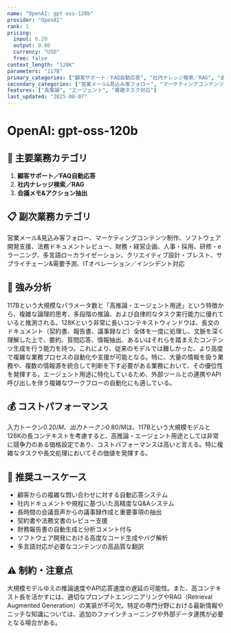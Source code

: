 ```yaml
---
name: "OpenAI: gpt-oss-120b"
provider: "OpenAI"
rank: 1
pricing:
  input: 0.20
  output: 0.80
  currency: "USD"
  free: false
context_length: "128K"
parameters: "117B"
primary_categories: ["顧客サポート／FAQ自動応答", "社内ナレッジ検索／RAG", "会議メモ&アクション抽出"]
secondary_categories: ["営業メール&見込み客フォロー", "マーケティングコンテンツ制作", "ソフトウェア開発支援", "法務ドキュメントレビュー", "財務・経営企画", "人事・採用", "研修・eラーニング", "多言語ローカライゼーション", "クリエイティブ設計・ブレスト", "サプライチェーン&需要予測", "ITオペレーション／インシデント対応"]
features: ["高推論", "エージェント", "複雑タスク対応"]
last_updated: "2025-08-07"
---
```


# OpenAI: gpt-oss-120b

## 🎯 主要業務カテゴリ
1. **顧客サポート／FAQ自動応答**
2. **社内ナレッジ検索／RAG**  
3. **会議メモ&アクション抽出**

## 📋 副次業務カテゴリ
営業メール&見込み客フォロー、マーケティングコンテンツ制作、ソフトウェア開発支援、法務ドキュメントレビュー、財務・経営企画、人事・採用、研修・eラーニング、多言語ローカライゼーション、クリエイティブ設計・ブレスト、サプライチェーン&需要予測、ITオペレーション／インシデント対応

## 💪 強み分析
117Bという大規模なパラメータ数と「高推論・エージェント用途」という特徴から、複雑な論理的思考、多段階の推論、および自律的なタスク実行能力に優れていると推測される。128Kという非常に長いコンテキストウィンドウは、長文のドキュメント（契約書、報告書、議事録など）全体を一度に処理し、文脈を深く理解した上で、要約、質問応答、情報抽出、あるいはそれらを踏まえたコンテンツ生成を行う能力を持つ。これにより、従来のモデルでは難しかった、より高度で複雑な業務プロセスの自動化や支援が可能となる。特に、大量の情報を扱う業務や、複数の情報源を統合して判断を下す必要がある業務において、その優位性を発揮する。エージェント用途に特化しているため、外部ツールとの連携やAPI呼び出しを伴う複雑なワークフローの自動化にも適している。

## 💰 コストパフォーマンス
入力トークン$0.20/M、出力トークン$0.80/Mは、117Bという大規模モデルと128Kの長コンテキストを考慮すると、高推論・エージェント用途としては非常に競争力のある価格設定であり、コストパフォーマンスは高いと言える。特に複雑なタスクや長文処理においてその価値を発揮する。

## 🎯 推奨ユースケース
- 顧客からの複雑な問い合わせに対する自動応答システム
- 社内ドキュメントや規程に基づいた高精度なQ&Aシステム
- 長時間の会議音声からの議事録作成と重要事項の抽出
- 契約書や法務文書のレビュー支援
- 財務報告書の自動生成と分析コメント付与
- ソフトウェア開発における高度なコード生成やバグ解析
- 多言語対応が必要なコンテンツの高品質な翻訳

## ⚠️ 制約・注意点
大規模モデルゆえの推論速度やAPI応答速度の遅延の可能性。また、高コンテキスト長を活かすには、適切なプロンプトエンジニアリングやRAG（Retrieval Augmented Generation）の実装が不可欠。特定の専門分野における最新情報やニッチな知識については、追加のファインチューニングや外部データ連携が必要となる場合がある。